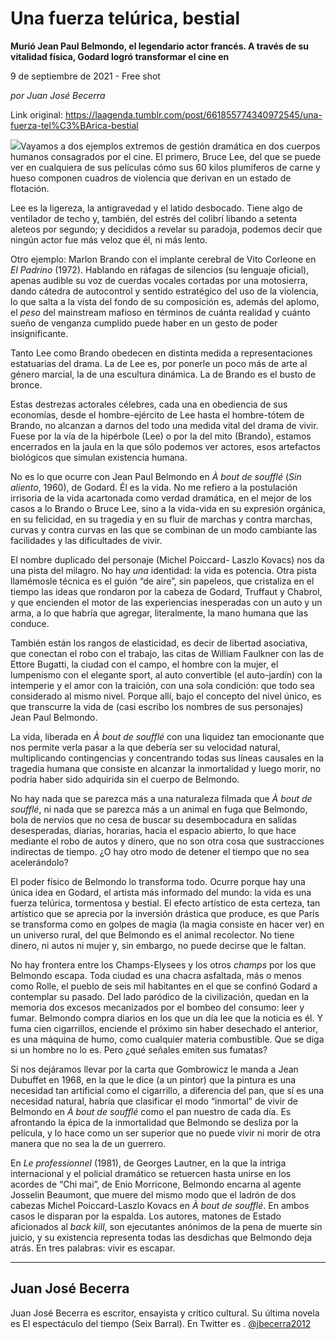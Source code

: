 # Una fuerza telúrica, bestial

**Murió Jean Paul Belmondo, el legendario actor francés. A través de su vitalidad física, Godard logró transformar el cine en**

9 de septiembre de 2021 - Free shot

_por Juan José Becerra_

Link original: https://laagenda.tumblr.com/post/661855774340972545/una-fuerza-tel%C3%BArica-bestial

![](https://64.media.tumblr.com/43797292eafc0aaf9149b218f6992030/3d26da030595481d-cc/s500x750/03e354c0e99dce10323ffddbfaa9cd84cebb33c7.png)Vayamos a dos ejemplos extremos de gestión dramática en dos cuerpos humanos consagrados por el cine. El primero, Bruce Lee, del que se puede ver en cualquiera de sus películas cómo sus 60 kilos plumíferos de carne y hueso componen cuadros de violencia que derivan en un estado de flotación. 

Lee es la ligereza, la antigravedad y el latido desbocado. Tiene algo de ventilador de techo y, también, del estrés del colibrí libando a setenta aleteos por segundo; y decididos a revelar su paradoja, podemos decir que ningún actor fue más veloz que él, ni más lento. 

Otro ejemplo: Marlon Brando con el implante cerebral de Vito Corleone en *El Padrino* (1972). Hablando en ráfagas de silencios (su lenguaje oficial), apenas audible su voz de cuerdas vocales cortadas por una motosierra, dando cátedra de autocontrol y sentido estratégico del uso de la violencia, lo que salta a la vista del fondo de su composición es, además del aplomo, el *peso* del mainstream mafioso en términos de cuánta realidad y cuánto  sueño de venganza cumplido puede haber en un gesto de poder insignificante.

Tanto Lee como Brando obedecen en distinta medida a representaciones estatuarias del drama. La de Lee es, por ponerle un poco más de arte al género marcial, la de una escultura dinámica. La de Brando es el busto de bronce. 

Estas destrezas actorales célebres, cada una en obediencia de sus economías, desde el hombre-ejército de Lee hasta el hombre-tótem de Brando, no alcanzan a darnos del todo una medida vital del drama de vivir. Fuese por la vía de la hipérbole (Lee) o por la del mito (Brando), estamos encerrados en la jaula en la que sólo podemos ver actores, esos artefactos biológicos que simulan existencia humana. 

No es lo que ocurre con Jean Paul Belmondo en *À bout de soufflé* (*Sin aliento*, 1960), de Godard. Él es la vida. No me refiero a la postulación irrisoria de la vida acartonada como verdad dramática, en el mejor de los casos a lo Brando o Bruce Lee, sino a la vida-vida en su expresión orgánica, en su felicidad, en su tragedia y en su fluir de marchas y contra marchas, curvas y contra curvas en las que se combinan de un modo cambiante las facilidades y las dificultades de vivir.

El nombre duplicado del personaje (Michel Poiccard- Laszlo Kovacs) nos da una pista del milagro. No hay *una* identidad: la vida es potencia. Otra pista llamémosle técnica es el guión “de aire”, sin papeleos, que cristaliza en el tiempo las ideas que rondaron por la cabeza de Godard, Truffaut y Chabrol, y que encienden el motor de las experiencias inesperadas con un auto y un arma, a lo que habría que agregar, literalmente, la mano humana que las conduce.


También están los rangos de elasticidad, es decir de libertad asociativa, que conectan el robo con el trabajo, las citas de William Faulkner con las de Ettore Bugatti, la ciudad con el campo, el hombre con la mujer, el lumpenismo con el elegante sport, al auto convertible (el auto-jardín) con la intemperie y el amor con la traición, con una sola condición: que todo sea considerado al mismo nivel. Porque allí, bajo el concepto del nivel único, es que transcurre la vida de (casi escribo los nombres de sus personajes) Jean Paul Belmondo.

La vida, liberada en *À bout de soufflé* con una liquidez tan emocionante que nos permite verla pasar a la que debería ser su velocidad natural, multiplicando contingencias y concentrando todas sus líneas causales en la tragedia humana que consiste en alcanzar la inmortalidad y luego morir, no podría haber sido adquirida sin el cuerpo de Belmondo. 

No hay nada que se parezca más a una naturaleza filmada que *À bout de soufflé*, ni nada que se parezca más a un animal en fuga que Belmondo, bola de nervios que no cesa de buscar su desembocadura en salidas desesperadas, diarias, horarias, hacia el espacio abierto, lo que hace mediante el robo de autos y dinero, que no son otra cosa que sustracciones indirectas de tiempo. ¿O hay otro modo de detener el tiempo que no sea acelerándolo? 

El poder físico de Belmondo lo transforma todo. Ocurre porque hay una única idea en Godard, el artista más informado del mundo: la vida es una fuerza telúrica, tormentosa y bestial. El efecto artístico de esta certeza, tan artístico que se aprecia por la inversión drástica que produce, es que París se transforma como en golpes de magia (la magia consiste en hacer ver) en un universo rural, del que Belmondo es el animal recolector. No tiene dinero, ni autos ni mujer y, sin embargo, no puede decirse que le faltan. 

No hay frontera entre los Champs-Elysees y los otros *champs* por los que Belmondo escapa. Toda ciudad es una chacra asfaltada, más o menos como Rolle, el pueblo de seis mil habitantes en el que se confinó Godard a contemplar su pasado. Del lado paródico de la civilización, quedan en la memoria dos excesos mecanizados por el bombeo del consumo: leer y fumar. Belmondo compra diarios en los que un día lee que la noticia es él. Y fuma cien cigarrillos, enciende el próximo sin haber desechado el anterior, es una máquina de humo, como cualquier materia combustible. Que se diga si un hombre no lo es. Pero ¿qué señales emiten sus fumatas?  

Si nos dejáramos llevar por la carta que Gombrowicz le manda a Jean Dubuffet en 1968, en la que le dice (a un pintor) que la pintura es una necesidad tan artificial como el cigarrillo, a diferencia del pan, que sí es una necesidad natural, habría que clasificar el modo “inmortal” de vivir de Belmondo en *À bout de soufflé* como el pan nuestro de cada día. Es afrontando la épica de la inmortalidad que Belmondo se desliza por la película, y lo hace como un ser superior que no puede vivir ni morir de otra manera que no sea la de un guerrero.

En *Le professionnel* (1981), de Georges Lautner, en la que la intriga internacional y el policial dramático se retuercen hasta unirse en los acordes de “Chi mai”, de Enio Morricone, Belmondo encarna al agente Josselin Beaumont, que muere del mismo modo que el ladrón de dos cabezas Michel Poiccard-Laszlo Kovacs en *À bout de soufflé*. En ambos casos le disparan por la espalda. Los autores, matones de Estado aficionados al *back kill*, son ejecutantes anónimos de la pena de muerte sin juicio, y su existencia representa todas las desdichas que Belmondo deja atrás. En tres palabras: vivir es escapar.



---

Juan José Becerra
-----------------

 Juan José Becerra es escritor, ensayista y crítico cultural. Su última novela es El espectáculo del tiempo (Seix Barral). En Twitter es .  [@jbecerra2012](https://twitter.com/jbecerra2012) 

